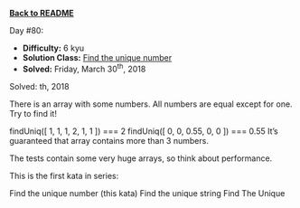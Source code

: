 ﻿<a href=https://github.com/hlais/Kata---a---Day><b>Back to README</b><a>

Day #80: 

* <b>Difficulty:</b> 6 kyu
* <b>Solution Class:</b> [Find the unique number](Find%20the%20unique%20number.cs)
* <b>Solved:</b> Friday, March 30<sup>th</sup>, 2018

Solved: th, 2018


There is an array with some numbers. All numbers are equal except for one. Try to find it!

findUniq([ 1, 1, 1, 2, 1, 1 ]) === 2
findUniq([ 0, 0, 0.55, 0, 0 ]) === 0.55
It’s guaranteed that array contains more than 3 numbers.

The tests contain some very huge arrays, so think about performance.

This is the first kata in series:

Find the unique number (this kata)
Find the unique string
Find The Unique
